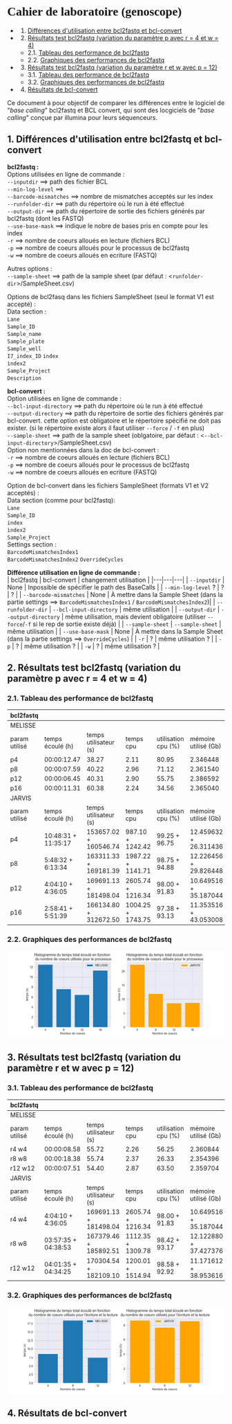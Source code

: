 # <span style="font-family:Comic Sans MS">Cahier de laboratoire (genoscope)</span>

<!-- vscode-markdown-toc -->
* 1. [Différences d'utilisation entre bcl2fastq et bcl-convert](#Diffrencesdutilisationentrebcl2fastqetbcl-convert)
* 2. [Résultats test bcl2fastq (variation du paramètre p avec r = 4 et w = 4)](#Rsultatstestbcl2fastqvariationduparamtrepavecr4etw4)
	* 2.1. [Tableau des performance de bcl2fastq](#Tableaudesperformancedebcl2fastq)
	* 2.2. [Graphiques des performances de bcl2fastq](#Graphiquesdesperformancesdebcl2fastq)
* 3. [Résultats test bcl2fastq (variation du paramètre r et w avec p = 12)](#Rsultatstestbcl2fastqvariationduparamtreretwavecp12)
	* 3.1. [Tableau des performance de bcl2fastq](#Tableaudesperformancedebcl2fastq-1)
	* 3.2. [Graphiques des performances de bcl2fastq](#Graphiquesdesperformancesdebcl2fastq-1)
* 4. [Résultats de bcl-convert](#Rsultatsdebcl-convert)

<!-- vscode-markdown-toc-config
	numbering=true
	autoSave=true
	/vscode-markdown-toc-config -->
<!-- /vscode-markdown-toc -->

Ce document à pour objectif de comparer les différences entre le logiciel de "_base calling_" bcl2fastq et BCL convert, qui sont des locgiciels de "_base calling_" conçue par illumina pour leurs séquenceurs.  

##  1. <a name='Diffrencesdutilisationentrebcl2fastqetbcl-convert'></a>Différences d'utilisation entre bcl2fastq et bcl-convert

__bcl2fastq :__  
Options utilisées en ligne de commande :  
`--inputdir` ==> path des fichier BCL  
`--min-log-level` ==>  
`--barcode-mismatches` ==> nombre de mismatches acceptés sur les index  
`--runfolder-dir` ==> path du répertoire où le run à été effectué  
`--output-dir` ==> path du répertoire de sortie des fichiers générés par bcl2fastq (dont les FASTQ)  
`--use-base-mask` ==> indique le nobre de bases pris en compte pour les index  
`-r` ==> nombre de coeurs alloués en lecture (fichiers BCL)  
`-p` ==> nombre de coeurs alloués pour le processus de bcl2fastq  
`-w` ==> nombre de coeurs alloués en ecriture (FASTQ)  

Autres options :  
`--sample-sheet` ==> path de la sample sheet (par défaut : <`runfolder-dir`>/SampleSheet.csv)  

Options de bcl2fasq dans les fichiers SampleSheet (seul le format V1 est accepté) :  
Data section :  
`Lane`  
`Sample_ID`  
`Sample_name`  
`Sample_plate`  
`Sample_well`  
`I7_index_ID`
`index`  
`ìndex2`  
`Sample_Project`  
`Description`  


__bcl-convert :__  
Option utilisées en ligne de commande :  
`--bcl-input-directory` ==> path du répertoire où le run à été effectué   
`--output-directory` ==> path du répertoire de sortie des fichiers générés par bcl-convert. cette option est obligatoire et le répertoire spécifié ne doit pas exister. (si le répertoire existe alors il faut utiliser `--force` / `-f` en plus)  
`--sample-sheet` ==> path de la sample sheet (oblgatoire, par défaut : <`--bcl-input-directory`>/SampleSheet.csv)  
Option non mentionnées dans la doc de bcl-convert :  
`-r` ==> nombre de coeurs alloués en lecture (fichiers BCL)  
`-p` ==> nombre de coeurs alloués pour le processus de bcl2fastq  
`-w` ==> nombre de coeurs alloués en ecriture (FASTQ)

Option de bcl-convert dans les fichiers SampleSheet (formats V1 et V2 acceptés) :  
Data section (comme pour bcl2fastq):  
`Lane`  
`Sample_ID`  
`index`  
`ìndex2`  
`Sample_Project`  
Settings section :  
`BarcodeMismatchesIndex1`  
`BarcodeMismatchesIndex2` 
`OverrideCycles` 

__Différence utilisation en ligne de commande :__  
| bcl2fastq | bcl-convert | changement utilisation |
|---|---|---|
| `--inputdir` | None | Inpossible de spécifier le path des BaseCalls |
| `--min-log-level` ? | ? | ? |
| `--barcode-mismatches` | None | À mettre dans la Sample Sheet (dans la partie settings ==> `BarcodeMismatchesIndex1` / `BarcodeMismatchesIndex2`)| 
| `--runfolder-dir` | `--bcl-input-directory` | même utilisation  |
| `--output-dir` | `--output-directory` | même utilisation, mais devient obligatoire (utiliser `--force`/`-f` si le rep de sortie existe déjà) |
| `--sample-sheet` | `--sample-sheet` | même utilisation |
| `--use-base-mask` | None | À mettre dans la Sample Sheet (dans la partie settings ==> `OverrideCycles`) |
| `-r` | ? | même utilisation ? |
| `-p` | ? | même utilisation ? |
| `-w` | ? | même utilisation ? |

##  2. <a name='Rsultatstestbcl2fastqvariationduparamtrepavecr4etw4'></a>Résultats test bcl2fastq (variation du paramètre p avec r = 4 et w = 4)

###  2.1. <a name='Tableaudesperformancedebcl2fastq'></a>Tableau des performance de bcl2fastq

| bcl2fastq ||||||
|---|---|---|---|---|---|
| MELISSE |
| param utilisé | temps écoulé (h) | temps utilisateur (s) | temps cpu |  utilisation cpu (%) |mémoire utilisé (Gb) |
| p4 | 00:00:12.47 | 38.27 | 2.11 | 80.95 | 2.346448 |
| p8 | 00:00:07.59 | 40.22 | 2.96 | 71.12 | 2.361540 |
| p12 | 00:00:06.45 | 40.31 | 2.90 | 55.75 | 2.386592 |
| p16 | 00:00:11.31 | 60.38 | 2.24 | 34.56 | 2.365040 |
| JARVIS |
| param utilisé | temps écoulé (h) | temps utilisateur (s) | temps cpu |  utilisation cpu (%) |mémoire utilisé (Gb) |
| p4 | 10:48:31 + 11:35:17 | 153657.02 + 160546.74 | 987.10 + 1242.42 | 99.25 + 96.75 | 12.459632 + 26.311436 |
| p8 | 5:48:32 + 6:13:34 | 163311.33 + 169181.39 | 1987.22 + 1141.71 | 98.75 + 94.88 | 12.226456 + 29.826448 |
| p12 | 4:04:10 + 4:36:05 | 169691.13 + 181498.04 | 2605.74 + 1216.34 | 98.00 + 91.83 | 10.649516 + 35.187044 |
| p16 | 2:58:41 + 5:51:39 | 166134.80 + 312672.50 | 1004.25 + 1743.75 | 97.38 + 93.13 | 11.353516 + 43.053008 |


###  2.2. <a name='Graphiquesdesperformancesdebcl2fastq'></a>Graphiques des performances de bcl2fastq

![perf_melisse](img/temps_bcl2fastq.png "Histogramme du temps total en fonction du temps (Melisse)")  

##  3. <a name='Rsultatstestbcl2fastqvariationduparamtreretwavecp12'></a>Résultats test bcl2fastq (variation du paramètre r et w avec p = 12)  
###  3.1. <a name='Tableaudesperformancedebcl2fastq-1'></a>Tableau des performance de bcl2fastq
| bcl2fastq ||||||
|---|---|---|---|---|---|
| MELISSE |
| param utilisé | temps écoulé (h) | temps utilisateur (s) | temps cpu |  utilisation cpu (%) |mémoire utilisé (Gb) |
| r4 w4 | 00:00:08.58 | 55.72 | 2.26 | 56.25 | 2.360844 |
| r8 w8 | 00:00:18.38 | 55.74 | 2.37 | 26.33 | 2.354396 |
| r12 w12 | 00:00:07.51 | 54.40 | 2.87 | 63.50 | 2.359704 |
| JARVIS |
| param utilisé | temps écoulé (h) | temps utilisateur (s) | temps cpu |  utilisation cpu (%) |mémoire utilisé (Gb) |
| r4 w4 | 4:04:10 + 4:36:05 | 169691.13 + 181498.04 | 2605.74 + 1216.34 | 98.00 + 91.83 | 10.649516 +  35.187044 |
| r8 w8 | 03:57:35 + 04:38:53 | 167379.46 + 185892.51 | 1112.35 + 1309.78 | 98.42 + 93.17 | 12.122880 + 37.427376 |
| r12 w12 | 04:01:35 + 04:34:25 | 170304.54 + 182109.10 | 1200.01 + 1514.94 | 98.58 + 92.92 | 11.171612 + 38.953616 |  

###  3.2. <a name='Graphiquesdesperformancesdebcl2fastq-1'></a>Graphiques des performances de bcl2fastq
![perf_melisse](img/temps2_bcl2fastq.png "Histogramme du temps total en fonction du temps (Melisse)") 
##  4. <a name='Rsultatsdebcl-convert'></a>Résultats de bcl-convert